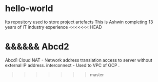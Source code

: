 # hello-world
Its repository used to store project artefacts
This is Ashwin completing 13 years of IT industry experience 
<<<<<<< HEAD

&&&&&&
Abcd2
=======
Abcd1
Cloud NAT - Network address translation
access to server without external IP address.
interconnect - Used to VPC of GCP . 

>>>>>>> master
